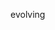 evolving

<!---
dvrvsimi/dvrvsimi is a ✨ special ✨ repository because its `README.md` (this file) appears on your GitHub profile.
You can click the Preview link to take a look at your changes.
--->
